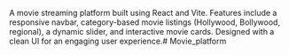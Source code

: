A movie streaming platform built using React and Vite. Features include a responsive navbar, category-based movie listings (Hollywood, Bollywood, regional), a dynamic slider, and interactive movie cards. Designed with a clean UI for an engaging user experience.# Movie_platform
